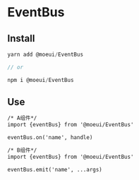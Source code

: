 # EventBus

## Install
```js
yarn add @moeui/EventBus 

// or 

npm i @moeui/EventBus
```

## Use

``` HTML
/* A组件*/
import {eventBus} from '@moeui/EventBus'

eventBus.on('name', handle)
```

``` HTML
/* B组件*/
import {eventBus} from '@moeui/EventBus'

eventBus.emit('name', ...args)
```